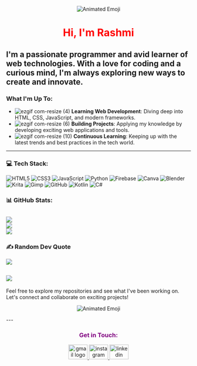  <p align="center">
  <img src="https://github.com/user-attachments/assets/d1a694b0-b94a-4592-8f4f-e04f194e6f13" alt="Animated Emoji">
</p>

<h1 align="center" style="color:red;">Hi, I'm Rashmi</h1> 

I'm a passionate programmer and avid learner of web technologies. With a love for coding and a curious mind, I'm always exploring new ways to create and innovate.
---

### What I'm Up To:
- ![ezgif com-resize (4)](https://github.com/user-attachments/assets/4c150e44-2fa0-4fd8-bb4a-b0b478a386c6) <span style="display:inline-block; animation: wave 2s infinite;">**Learning Web Development**</span>: Diving deep into HTML, CSS, JavaScript, and modern frameworks.
- ![ezgif com-resize (6)](https://github.com/user-attachments/assets/738e1285-d2e8-4c05-8fc1-efeea6f3b31e) <span style="display:inline-block; animation: wave 2s infinite;">**Building Projects**</span>: Applying my knowledge by developing exciting web applications and tools.
- ![ezgif com-resize (10)](https://github.com/user-attachments/assets/3753961a-18e3-4a3d-90d6-bd961da77052) <span style="display:inline-block; animation: wave 2s infinite;">**Continuous Learning**</span>: Keeping up with the latest trends and best practices in the tech world.

---
### 💻 Tech Stack:
![HTML5](https://img.shields.io/badge/html5-%23E34F26.svg?style=for-the-badge&logo=html5&logoColor=white) ![CSS3](https://img.shields.io/badge/css3-%231572B6.svg?style=for-the-badge&logo=css3&logoColor=white) ![JavaScript](https://img.shields.io/badge/javascript-%23323330.svg?style=for-the-badge&logo=javascript&logoColor=%23F7DF1E) ![Python](https://img.shields.io/badge/python-3670A0?style=for-the-badge&logo=python&logoColor=ffdd54) ![Firebase](https://img.shields.io/badge/firebase-a08021?style=for-the-badge&logo=firebase&logoColor=ffcd34) ![Canva](https://img.shields.io/badge/Canva-%2300C4CC.svg?style=for-the-badge&logo=Canva&logoColor=white) ![Blender](https://img.shields.io/badge/blender-%23F5792A.svg?style=for-the-badge&logo=blender&logoColor=white) ![Krita](https://img.shields.io/badge/Krita-203759?style=for-the-badge&logo=krita&logoColor=EEF37B) ![Gimp](https://img.shields.io/badge/Gimp-657D8B?style=for-the-badge&logo=gimp&logoColor=FFFFFF) ![GitHub](https://img.shields.io/badge/github-%23121011.svg?style=for-the-badge&logo=github&logoColor=white) ![Kotlin](https://img.shields.io/badge/kotlin-%237F52FF.svg?style=for-the-badge&logo=kotlin&logoColor=white) ![C#](https://img.shields.io/badge/c%23-%23239120.svg?style=for-the-badge&logo=csharp&logoColor=white)
### 📊 GitHub Stats:
![](https://github-readme-stats.vercel.app/api?username=5Rashmi&theme=dark&hide_border=false&include_all_commits=false&count_private=false)<br/>
![](https://github-readme-streak-stats.herokuapp.com/?user=5Rashmi&theme=dark&hide_border=false)<br/>
![](https://github-readme-stats.vercel.app/api/top-langs/?username=5Rashmi&theme=dark&hide_border=false&include_all_commits=false&count_private=false&layout=compact)
---
### ✍️ Random Dev Quote
![](https://quotes-github-readme.vercel.app/api?type=horizontal&theme=radical)

[![](https://visitcount.itsvg.in/api?id=5Rashmi&icon=0&color=4)](https://visitcount.itsvg.in)
---
Feel free to explore my repositories and see what I've been working on. Let's connect and collaborate on exciting projects!

<p align="center">
  <img src="https://github.com/user-attachments/assets/c3750707-bf13-4dcb-a8fe-d7a24a21b749" alt="Animated Emoji">
</p>
---

<h3 align="center" style="color:purple">Get in Touch:</h3>
<div align="center">
  <a href="mailto:rr456rashmi@gmail.com" target="_blank">
    <img src="https://raw.githubusercontent.com/maurodesouza/profile-readme-generator/master/src/assets/icons/social/gmail/default.svg" width="52" height="40" alt="gmail logo"  />
  </a>
  <a href="https://instagram.com/_5rashmi" target="_blank">
    <img src="https://raw.githubusercontent.com/maurodesouza/profile-readme-generator/master/src/assets/icons/social/instagram/default.svg" width="52" height="40" alt="instagram logo"  />
  </a>
  <a href="https://linkedin.com/in/rashmi-n-899355285" target="_blank">
    <img src="https://raw.githubusercontent.com/maurodesouza/profile-readme-generator/master/src/assets/icons/social/linkedin/default.svg" width="52" height="40" alt="linkedin logo"  />
  </a>
</div>
